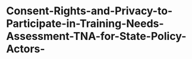 # Consent-Rights-and-Privacy-to-Participate-in-Training-Needs-Assessment-TNA-for-State-Policy-Actors-
